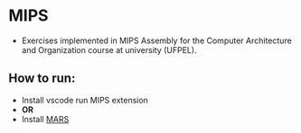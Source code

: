 # MIPS

- Exercises implemented in MIPS Assembly for the Computer Architecture and Organization course at university (UFPEL).

## How to run:
- Install vscode run MIPS extension
- **OR**
- Install [MARS](https://computerscience.missouristate.edu/mars-mips-simulator.htm)